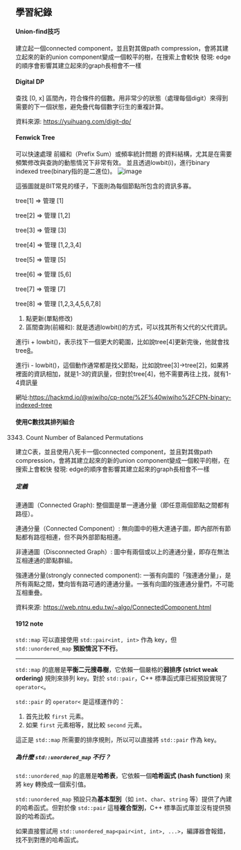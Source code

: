 ## 學習紀錄
#### Union-find技巧

建立起一個connected component，並且對其做path compression，會將其建立起來的新的union component變成一個較平的樹，在搜索上會較快
發現: edge的順序會影響其建立起來的graph長相會不一樣

#### Digital DP

查找 [0, x] 區間內，符合條件的個數。用非常少的狀態（處理每個digit）來得到需要的下一個狀態，避免疊代每個數字衍生的重複計算。

資料來源: https://yuihuang.com/digit-dp/

#### Fenwick Tree

可以快速處理 前綴和（Prefix Sum）或頻率統計問題 的資料結構，尤其是在需要頻繁修改與查詢的動態情況下非常有效。
並且透過lowbit(i)，進行binary indexed tree(binary指的是二進位)。
![image](https://github.com/user-attachments/assets/b636ec5e-2c04-4322-9e6d-6117bcc8d0ba)

這張圖就是BIT常見的樣子，下面則為每個節點所包含的資訊多寡。

tree[1] => 管理 [1]

tree[2] => 管理 [1,2]

tree[3] => 管理 [3]

tree[4] => 管理 [1,2,3,4]

tree[5] => 管理 [5]

tree[6] => 管理 [5,6]

tree[7] => 管理 [7]

tree[8] => 管理 [1,2,3,4,5,6,7,8]

1. 點更新(單點修改)
2. 區間查詢(前綴和): 就是透過lowbit()的方式，可以找其所有父代的父代資訊。

進行i + lowbit()，表示找下一個更大的範圍，比如說tree[4]更新完後，他就會找tree[8](因為tree[8]通常會包含更多的資訊)。

進行i - lowbit()，這個動作通常都是找父節點，比如說tree[3]->tree[2]，如果將裡面的資訊相加，就是1-3的資訊量，但對於tree[4]，他不需要再往上找，就有1-4資訊量


網址:https://hackmd.io/@wiwiho/cp-note/%2F%40wiwiho%2FCPN-binary-indexed-tree

#### 使用C數找其排列組合

3343. Count Number of Balanced Permutations

建立C表，並且使用八死卡一個connected component，並且對其做path compression，會將其建立起來的新的union component變成一個較平的樹，在搜索上會較快
發現: edge的順序會影響其建立起來的graph長相會不一樣

##### 定義

連通圖（Connected Graph): 整個圖是單一連通分量（即任意兩個節點之間都有路徑）。

連通分量（Connected Component）: 無向圖中的極大連通子圖，即內部所有節點都有路徑相連，但不與外部節點相連。

非連通圖（Disconnected Graph）: 圖中有兩個或以上的連通分量，即存在無法互相連通的節點群組。

強連通分量(strongly connected component): 一張有向圖的「強連通分量」，是所有兩點之間，雙向皆有路可通的連通分量。一張有向圖的強連通分量們，不可能互相重疊。

資料來源: https://web.ntnu.edu.tw/~algo/ConnectedComponent.html

#### 1912 note

`std::map` 可以直接使用 `std::pair<int, int>` 作為 key，但 `std::unordered_map` **預設情況下不行**。

-----
`std::map` 的底層是**平衡二元搜尋樹**，它依賴一個嚴格的**弱排序 (strict weak ordering)** 規則來排列 key。對於 `std::pair`，C++ 標準函式庫已經預設實現了 `operator<`。

`std::pair` 的 `operator<` 是這樣運作的：

1.  首先比較 `first` 元素。
2.  如果 `first` 元素相等，就比較 `second` 元素。

這正是 `std::map` 所需要的排序規則，所以可以直接將 `std::pair` 作為 key。

##### **為什麼 `std::unordered_map` 不行？**

`std::unordered_map` 的底層是**哈希表**，它依賴一個**哈希函式 (hash function)** 來將 key 轉換成一個索引值。

`std::unordered_map` 預設只為**基本型別**（如 `int`、`char`、`string` 等）提供了內建的哈希函式。但對於像 `std::pair` 這種**複合型別**，C++ 標準函式庫並沒有提供預設的哈希函式。

如果直接嘗試用 `std::unordered_map<pair<int, int>, ...>`，編譯器會報錯，找不到對應的哈希函式。


